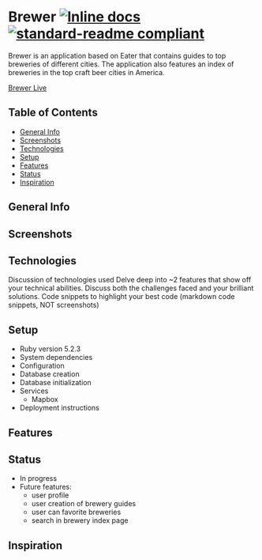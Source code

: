# Brewer [![Inline docs](http://inch-ci.org/github/junnac/brewer.svg?branch=master)](http://inch-ci.org/github/junnac/brewer)  [![standard-readme compliant](https://img.shields.io/badge/readme%20style-standard-brightgreen.svg?style=flat-square)](https://github.com/junnac/brewer) 

Brewer is an application based on Eater that contains guides to top breweries of different cities. The application also features an index of breweries in the top craft beer cities in America.

<a href="https://junnac-brewer.herokuapp.com/#/">Brewer Live</a>

## Table of Contents

* [General Info](#general)
* [Screenshots](#screenshots)
* [Technologies](#technologies)
* [Setup](#setup)
* [Features](#features)
* [Status](#status)
* [Inspiration](#inspiration)

## <a name="general">General Info</a>


## <a name="screenshots">Screenshots</a>


## <a name="technologies">Technologies</a>
Discussion of technologies used
Delve deep into ~2 features that show off your technical abilities. Discuss both the challenges faced and your brilliant solutions.
Code snippets to highlight your best code (markdown code snippets, NOT screenshots)


## <a name="setup">Setup</a>
* Ruby version 5.2.3
* System dependencies
* Configuration
* Database creation
* Database initialization
* Services
  * Mapbox
* Deployment instructions


## <a name="features">Features</a>


## <a name="status">Status</a>
* In progress
* Future features:
  * user profile
  * user creation of brewery guides
  * user can favorite breweries
  * search in brewery index page

## <a name="inspiration">Inspiration</a>
